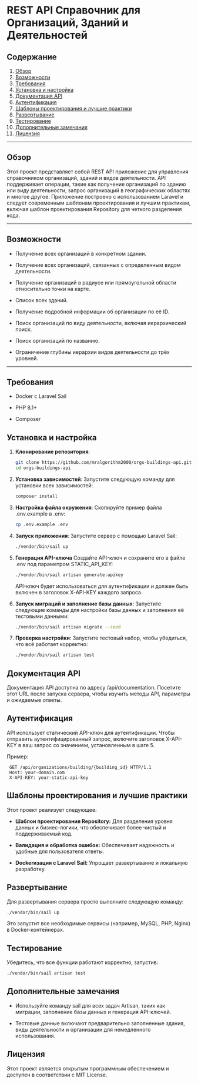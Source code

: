 # REST API Справочник для Организаций, Зданий и Деятельностей

## Содержание

1. [Обзор](#Обзор)
2. [Возможности](#Возможности)
3. [Требования](#Требования)
4. [Установка и настройка](#Установка-и-настройка)
5. [Документация API](#Документация-API)
6. [Аутентификация](#Аутентификация)
7. [Шаблоны проектирования и лучшие практики](#Шаблоны-проектирования-и-лучшие-практики)
8. [Развертывание](#Развертывание)
9. [Тестирование](#Тестирование)
10. [Дополнительные замечания](#Дополнительные-замечания)
11. [Лицензия](#Лицензия)
---

## Обзор

Этот проект представляет собой REST API приложение для управления справочником организаций, зданий и видов деятельности. API поддерживает операции, такие как получение организаций по зданию или виду деятельности, запрос организаций в географических областях и многое другое. Приложение построено с использованием Laravel и следует современным шаблонам проектирования и лучшим практикам, включая шаблон проектирования Repository для четкого разделения кода.

---

## Возможности

- Получение всех организаций в конкретном здании.
  
- Получение всех организаций, связанных с определенным видом деятельности.

- Получение организаций в радиусе или прямоугольной области относительно точки на карте.

- Список всех зданий.

- Получение подробной информации об организации по её ID.

- Поиск организаций по виду деятельности, включая иерархический поиск.

- Поиск организаций по названию.

- Ограничение глубины иерархии видов деятельности до трёх уровней.

---

## Требования

- Docker с Laravel Sail

- PHP 8.1+

- Composer

## Установка и настройка


1. **Клонирование репозитория**:
   ```bash
   git clone https://github.com/mralgorithm2000/orgs-buildings-api.git
   cd orgs-buildings-api
   ```

2. **Установка зависимостей**:
    Запустите следующую команду для установки всех зависимостей:
    ```bash
    composer install
    ```

3. **Настройка файла окружения**:
    Скопируйте пример файла .env.example в .env:
    ```bash
    cp .env.example .env
    ```
4. **Запуск приложения**:
    Запустите сервер с помощью Laravel Sail:
    ```bash
    ./vendor/bin/sail up
    ```

5. **Генерация API-ключа**
    Создайте API-ключ и сохраните его в файле .env под параметром STATIC_API_KEY:
    ```bash
   ./vendor/bin/sail artisan generate:apikey
    ```

    API-ключ будет использоваться для аутентификации и должен быть включен в заголовок X-API-KEY каждого запроса.

6. **Запуск миграций и заполнение базы данных**:
    Запустите следующие команды для настройки базы данных и заполнения её тестовыми данными:
    ```bash
   ./vendor/bin/sail artisan migrate --seed
    ```
7. **Проверка настройки**:
    Запустите тестовый набор, чтобы убедиться, что всё работает корректно:    
    
    ```bash
   ./vendor/bin/sail artisan test
    ```

## Документация API

Документация API доступна по адресу /api/documentation. Посетите этот URL после запуска сервера, чтобы изучить методы API, параметры и ожидаемые ответы.

## Аутентификация

API использует статический API-ключ для аутентификации. Чтобы отправить аутентифицированный запрос, включите заголовок X-API-KEY в ваш запрос со значением, установленным в шаге 5.

Пример:

   ```header
    GET /api/organizations/building/{building_id} HTTP/1.1
    Host: your-domain.com
    X-API-KEY: your-static-api-key
   ```

## Шаблоны проектирования и лучшие практики

Этот проект реализует следующее:

- **Шаблон проектирования Repository:** Для разделения уровня данных и бизнес-логики, что обеспечивает более чистый и поддерживаемый код.

- **Валидация и обработка ошибок:** Обеспечивает надежность и удобные для пользователя ответы.

- **Dockerизация с Laravel Sail:** Упрощает развертывание и локальную разработку.


## Развертывание

Для развертывания сервера просто выполните следующую команду:

```bash
./vendor/bin/sail up
```

Это запустит все необходимые сервисы (например, MySQL, PHP, Nginx) в Docker-контейнерах.


## Тестирование

Убедитесь, что все функции работают корректно, запустив:

```bash
./vendor/bin/sail artisan test
```

## Дополнительные замечания

 - Используйте команду sail для всех задач Artisan, таких как миграции, заполнение базы данных и генерация API-ключей.

 - Тестовые данные включают предварительно заполненные здания, виды деятельности и организации для немедленного использования.

## Лицензия

Этот проект является открытым программным обеспечением и доступен в соответствии с MIT License.